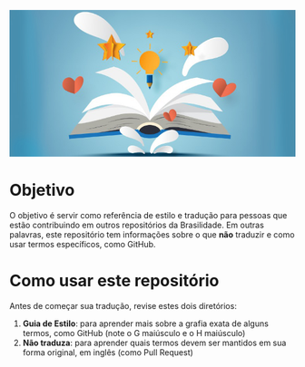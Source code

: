 <p align="center"><a href="https://github.com/brasilidade/guia-basico-para-traducoes"><img alt="book with light bulb" src="https://github.com/brasilidade/guia-basico-para-traducoes/blob/main/new-reference-examples_tcm11-270270.jpg"></a></p>

# Objetivo

O objetivo é servir como referência de estilo e tradução para pessoas que estão contribuindo em outros repositórios da Brasilidade. Em outras palavras, este repositório tem informações sobre o que **não** traduzir e como usar termos específicos, como GitHub. 

# Como usar este repositório

Antes de começar sua tradução, revise estes dois diretórios:

1. **Guia de Estilo**: para aprender mais sobre a grafia exata de alguns termos, como GitHub (note o G maiúsculo e o H maiúsculo)
2. **Não traduza**: para aprender quais termos devem ser mantidos em sua forma original, em inglês (como Pull Request)

